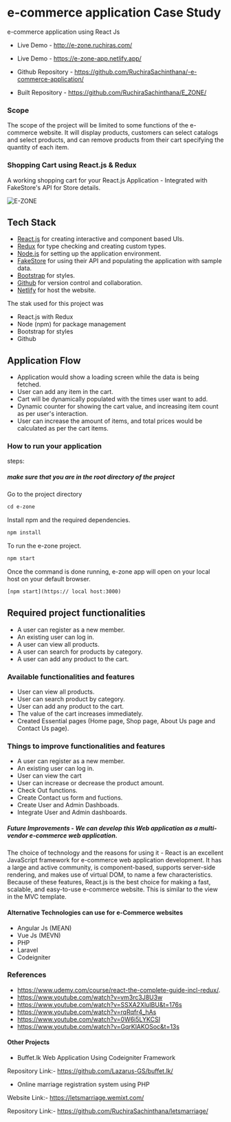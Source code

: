 #  e-commerce application Case Study
 e-commerce application using React Js
 
 - Live Demo - http://e-zone.ruchiras.com/
 - Live Demo - https://e-zone-app.netlify.app/
 
 - Github Repository - https://github.com/RuchiraSachinthana/-e-commerce-application/
- Built Repository - https://github.com/RuchiraSachinthana/E_ZONE/
 
 ### Scope  

The scope of the project will be limited to some functions of the e-commerce website. It will display products, customers can select catalogs and select products, and can remove products from their cart specifying the quantity of each item.  

  ### Shopping Cart using React.js & Redux

A working shopping cart for your React.js Application - Integrated with FakeStore's API for Store details. 

![E-ZONE](https://github.com/RuchiraSachinthana/-e-commerce-application/blob/main/About/Untitled%20design.gif)



## Tech Stack
- [React.js](https://reactjs.org/) for creating interactive and component based UIs.
- [Redux](https://redux.js.org/) for type checking and creating custom types.
- [Node.js](https://nodejs.org/en/) for setting up the application environment.
- [FakeStore](https://fakestoreapi.com/) for using their API and populating the application with sample data.
- [Bootstrap](https://getbootstrap.com/) for styles.
- [Github](github.com/) for version control and collaboration.
- [Netlify](https://app.netlify.com/) for host the website.


The stak used for this project was
- React.js with Redux
- Node (npm) for package management
- Bootstrap for styles
- Github

## Application Flow
- Application would show a loading screen while the data is being fetched.
- User can add any item in the cart. 
- Cart will be dynamically populated with the times user want to add.
- Dynamic counter for showing the cart value, and increasing item count as per user's interaction.
- User can increase the amount of items, and total prices would be calculated as per the cart items.

### How to run your application 
 steps:
 
 ##### make sure that you are in the root directory of the project

Go to the project directory
```html
cd e-zone
```
Install npm and the required dependencies.
```html
npm install
```
To run the e-zone project.
```html
npm start
```
Once the command is done running, e-zone app will open on your local host on your default browser.
```html
[npm start](https:// local host:3000)
```

 ## Required project functionalities  
 
   - A user can register as a new member.  
   - An existing user can log in.  
   - A user can view all products.  
   - A user can search for products by category.  
   - A user can add any product to the cart. 

 ### Available functionalities and features
 
 - User can view all products.
 - User can search product by category.
 - User can add any product to the cart.
 - The value of the cart increases immediately.
 - Created Essential pages (Home page, Shop page, About Us page and Contact Us page).

### Things to improve functionalities and features

 -  A user can register as a new member.
 -  An existing user can log in.
 -  User can view the cart
 -  User can increase or decrease the product amount.
 -  Check Out functions.
 -  Create Contact us form and fuctions.
 -  Create User and Admin Dashboads.
 -  Integrate User and Admin dashboards.

##### Future Improvements - We can develop this Web application as a multi-vendor e-commerce web application.



The choice of technology and the reasons for using it - React is an excellent JavaScript framework for e-commerce web application development. It has a large and active community, is component-based, supports server-side rendering, and makes use of virtual DOM, to name a few characteristics. Because of these features, React.js is the best choice for making a fast, scalable, and easy-to-use e-commerce website. This is similar to the view in the MVC template.

#### Alternative Technologies can use for e-Commerce websites

- Angular Js (MEAN)
- Vue Js (MEVN)
- PHP 
- Laravel
- Codeigniter

### References

- https://www.udemy.com/course/react-the-complete-guide-incl-redux/.
- https://www.youtube.com/watch?v=vm3rc3J8U3w
- https://www.youtube.com/watch?v=SSXA2XluIBU&t=176s
- https://www.youtube.com/watch?v=rqRqfr4_hAs
- https://www.youtube.com/watch?v=0W6i5LYKCSI
- https://www.youtube.com/watch?v=GqrKlAKOSoc&t=13s

#### Other Projects

- Buffet.lk Web Application Using Codeigniter Framework 
        
Repository Link:- https://github.com/Lazarus-GS/buffet.lk/

- Online marriage registration system using PHP 

Website Link:- https://letsmarriage.wemixt.com/

Repository Link:- https://github.com/RuchiraSachinthana/letsmarriage/
 

